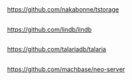 ##

https://github.com/nakabonne/tstorage

## 

https://github.com/lindb/lindb

##

https://github.com/talariadb/talaria

##

https://github.com/machbase/neo-server
